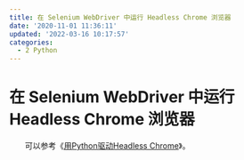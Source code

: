 ```yaml
---
title: 在 Selenium WebDriver 中运行 Headless Chrome 浏览器
date: '2020-11-01 11:36:11'
updated: '2022-03-16 10:17:57'
categories:
  - 2 Python
---
```

# 在 Selenium WebDriver 中运行 Headless Chrome 浏览器

　　可以参考《[用Python驱动Headless Chrome](https://www.jianshu.com/p/11d519e2d0cb)》。
